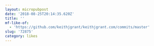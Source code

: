 ```yaml
---
layout: micropubpost
date: '2018-08-25T20:14:35.620Z'
title: ''
mf-like-of:
  - 'https://github.com/keithjgrant/keithjgrant.com/commits/master'
slug: '72875'
category: likes
---
```

